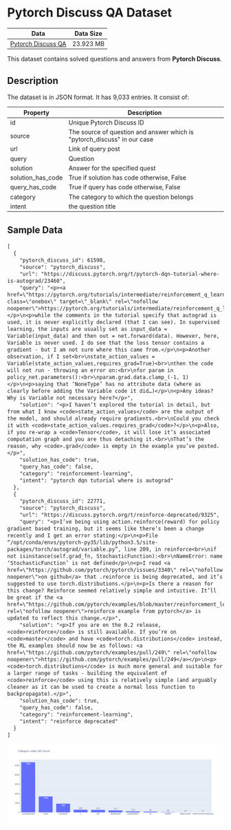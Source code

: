 # Pytorch Discuss QA Dataset


| Data | Data Size |
|---|---|
|[Pytorch Discuss QA](https://github.com/garima-mahato/PytorchDiscussQADataset/blob/main/pytorch_discussion/pytorch_discuss_data.json)| 23.923 MB|


This dataset contains solved questions and answers from **Pytorch Discuss**. 

## Description

The dataset is in JSON format. It has 9,033 entries. It consist of:

| Property | Description |
|---|---|
| id | Unique Pytorch Discuss ID |
| source | The source of question and answer which is "pytorch_discuss" in our case| 
| url | Link of query post| 
| query | Question | 
| solution | Answer for the specified quest| 
| solution_has_code | True if solution has code otherwise, False | 
| query_has_code | True if query has code otherwise, False | 
| category | The category to which the question belongs | 
| intent | the question title |


## Sample Data

```
[
  {
    "pytorch_discuss_id": 61598,
    "source": "pytorch_discuss",
    "url": "https://discuss.pytorch.org/t/pytorch-dqn-tutorial-where-is-autograd/23460",
    "query": "<p><a href=\"https://pytorch.org/tutorials/intermediate/reinforcement_q_learning.html\" class=\"onebox\" target=\"_blank\" rel=\"nofollow noopener\">https://pytorch.org/tutorials/intermediate/reinforcement_q_learning.html</a></p>\n<p>while the comments in the tutorial specify that autograd is used, it is never explicitly declared (that I can see). In supervised learning, the inputs are usually set as input_data = Variable(input_data) and then out = net.forward(data). However, here, Variable is never used. I do see that the loss tensor contains a gradient - but I am not sure where this came from.</p>\n<p>Another observation, if I set<br>\nstate_action_values = Variable(state_action_values,requires_grad=True)<br>\nthen the code will not run - throwing an error on:<br>\nfor param in policy_net.parameters():<br>\nparam.grad.data.clamp_(-1, 1)</p>\n<p>saying that ‘NoneType’ has no attribute data (where as clearly before adding the Variable code it did…)</p>\n<p>Any ideas? Why is Variable not necessary here?</p>",
    "solution": "<p>I haven’t explored the tutorial in detail, but from what I know <code>state_action_values</code> are the output of the model, and should already require gradients.<br>\nCould you check it with <code>state_action_values.requires_grad</code>?</p>\n<p>Also, if you re-wrap a <code>Tensor</code>, it will lose it’s associated computation graph and you are thus detaching it.<br>\nThat’s the reason, why <code>.grad</code> is empty in the example you’ve posted.</p>",
    "solution_has_code": true,
    "query_has_code": false,
    "category": "reinforcement-learning",
    "intent": "pytorch dqn tutorial where is autograd"
  },
  {
    "pytorch_discuss_id": 22771,
    "source": "pytorch_discuss",
    "url": "https://discuss.pytorch.org/t/reinforce-deprecated/9325",
    "query": "<p>I’ve being using action.reinforce(reward) for policy gradient based training, but it seems like there’s been a change recently and I get an error stating:</p>\n<p>File “/opt/conda/envs/pytorch-py35/lib/python3.5/site-packages/torch/autograd/variable.py”, line 209, in reinforce<br>\nif not isinstance(self.grad_fn, StochasticFunction):<br>\nNameError: name ‘StochasticFunction’ is not defined</p>\n<p>I read <a href=\"https://github.com/pytorch/pytorch/issues/3340\" rel=\"nofollow noopener\">on github</a> that .reinforce is being deprecated, and it’s suggested to use torch.distributions.</p>\n<p>Is there a reason for this change? Reinforce seemed relatively simple and intuitive. It’ll be great if the <a href=\"https://github.com/pytorch/examples/blob/master/reinforcement_learning/reinforce.py\" rel=\"nofollow noopener\">reinforce example from pytorch</a> is updated to reflect this change.</p>",
    "solution": "<p>If you are on the 0.2 release, <code>reinforce</code> is still available. If you’re on <code>master</code> and have <code>torch.distributions</code> instead, the RL examples should now be as follows: <a href=\"https://github.com/pytorch/examples/pull/249\" rel=\"nofollow noopener\">https://github.com/pytorch/examples/pull/249</a></p>\n<p><code>torch.distributions</code> is much more general and suitable for a larger range of tasks - building the equivalent of <code>reinforce</code> using this is relatively simple (and arguably cleaner as it can be used to create a normal loss function to backpropagate).</p>",
    "solution_has_code": true,
    "query_has_code": false,
    "category": "reinforcement-learning",
    "intent": "reinforce deprecated"
  }
]
```


![](https://raw.githubusercontent.com/garima-mahato/PytorchDiscussQADataset/main/category_wise_qa.png?token=AMPY6RHDWFJZKSNA6PEVP2TBCV5ZE)